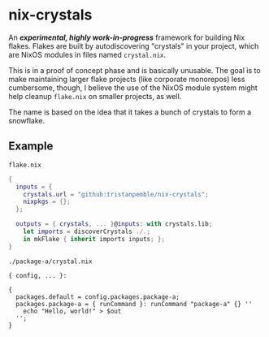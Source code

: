 # nix-crystals

An **_experimental, highly work-in-progress_** framework for building Nix flakes. Flakes are built by autodiscovering
"crystals" in your project, which are NixOS modules in files named `crystal.nix`.

This is in a proof of concept phase and is basically unusable. The goal is to make maintaining larger flake projects
(like corporate monorepos) less cumbersome, though, I believe the use of the NixOS module system might help cleanup
`flake.nix` on smaller projects, as well.

The name is based on the idea that it takes a bunch of crystals to form a snowflake.

## Example

`flake.nix`
```nix
{
  inputs = {
    crystals.url = "github:tristanpemble/nix-crystals";
    nixpkgs = {};
  };

  outputs = { crystals, ... }@inputs: with crystals.lib;
    let imports = discoverCrystals ./.;
    in mkFlake { inherit imports inputs; };
}
```

`./package-a/crystal.nix`
```
{ config, ... }:

{
  packages.default = config.packages.package-a;
  packages.package-a = { runCommand }: runCommand "package-a" {} ''
    echo "Hello, world!" > $out
  '';
}
```
